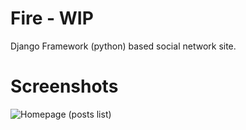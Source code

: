 # Fire - WIP
Django Framework (python) based social network site.

# Screenshots

![Homepage (posts list)](https://imgur.com/a/6mxaZRg)
